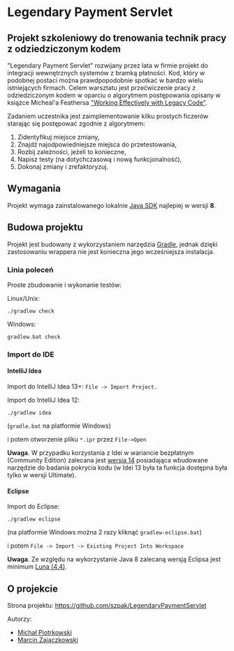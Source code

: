 # Legendary Payment Servlet

## Projekt szkoleniowy do trenowania technik pracy z odziedziczonym kodem

"Legendary Payment Servlet" rozwijany przez lata w firmie projekt do integracji wewnętrznych systemów z bramką płatności. Kod, który w podobnej postaci można prawdpopodobnie spotkać w bardzo wielu istniejących firmach. Celem warsztatu jest przećwiczenie pracy z odziedziczonym kodem w oparciu o algorytmem postępowania opisany w książce Micheal'a Feathersa ["Working Effectively with Legacy Code"](http://www.informit.com/store/working-effectively-with-legacy-code-9780131177055).

Zadaniem uczestnika jest zaimplementowanie kilku prostych ficzerów starając się postępować zgodnie z algorytmem:
 1. Zidentyfikuj miejsce zmiany,
 2. Znajdź najodpowiedniejsze miejsca do przetestowania,
 3. Rozbij zależności, jeżeli to konieczne,
 4. Napisz testy (na dotychczasową i nową funkcjonalność),
 5. Dokonaj zmiany i zrefaktoryzuj.


## Wymagania

Projekt wymaga zainstalowanego lokalnie [Java SDK](http://www.oracle.com/technetwork/java/javase/downloads/) najlepiej w wersji **8**.


## Budowa projektu

Projekt jest budowany z wykorzystaniem narzędzia [Gradle](http://www.gradle.org/), jednak dzięki zastosowaniu wrappera
nie jest konieczna jego wcześniejsza instalacja.

### Linia poleceń

Proste zbudowanie i wykonanie testów:

Linux/Unix:

    ./gradlew check

Windows:

    gradlew.bat check


### Import do IDE

#### IntelliJ Idea

Import do IntelliJ Idea 13+: `File -> Import Project.`

Import do IntelliJ Idea 12:

    ./gradlew idea

(`gradle.bat` na platformie Windows)

i potem otworzenie pliku `*.ipr` przez `File->Open`

**Uwaga**. W przypadku korzystania z Idei w wariancie bezpłatnym (Community Edition) zalecana jest [wersja 14](http://confluence.jetbrains.com/display/IDEADEV/IDEA+14+EAP)
posiadająca wbudowane narzędzie do badania pokrycia kodu (w Idei 13 była ta funkcja dostępna była tylko w wersji Ultimate).

#### Eclipse

Import do Eclipse:

    ./gradlew eclipse

(na platformie Windows można 2 razy kliknąć `gradlew-eclipse.bat`)

i potem `File -> Import -> Existing Project Into Workspace`

**Uwaga**. Ze względu na wykorzystanie Java 8 zalecaną wersją Eclipsa jest minimum [Luna (4.4)](https://www.eclipse.org/downloads/).


## O projekcie

Strona projektu: https://github.com/szpak/LegendaryPaymentServlet

Autorzy:
 - [Michał Piotrkowski](https://twitter.com/mpidev)
 - [Marcin Zajączkowski](https://twitter.com/SolidSoftBlog)
